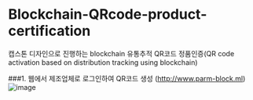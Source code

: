 # Blockchain-QRcode-product-certification
캡스톤 디자인으로 진행하는 blockchain 유통추적 QR코드 정품인증(QR code activation based on distribution tracking using blockchain)


###1. 웹에서 제조업체로 로그인하여 QR코드 생성 (http://www.parm-block.ml)
![image](https://user-images.githubusercontent.com/67596451/143728736-a7a75b30-21b1-451d-b8b3-7a83438c4132.png)


